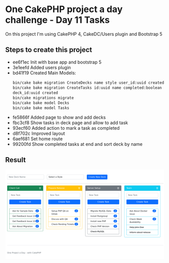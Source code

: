 # One CakePHP project a day challenge - Day 11 Tasks

On this project I'm using CakePHP 4, CakeDC/Users plugin and Bootstrap 5

## Steps to create this project
- ee6f1ec Init with base app and bootstrap 5
- 3e1eefd Added users plugin
- bd41f19 Created Main Models:
  ```
  bin/cake bake migration CreateDecks name style user_id:uuid created
  bin/cake bake migration CreateTasks id:uuid name completed:boolean deck_id:uuid created
  bin/cake migrations migrate
  bin/cake bake model Decks
  bin/cake bake model Tasks
  ```
- fe5866f Added page to show and add decks
- fbc3cf8 Show tasks in deck page and allow to add task
- 93ecf60 Added action to mark a task as completed
- d8f702c Improved layout
- 6aef681 Set home route
- 99200fd Show completed tasks at end and sort deck by name

## Result

![alt text](./result-11-tasks.png)
